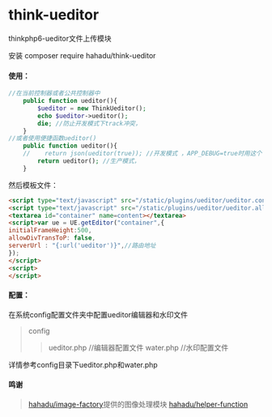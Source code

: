 # think-ueditor
thinkphp6-ueditor文件上传模块

安装 composer require hahadu/think-ueditor

#### 使用：
```php
//在当前控制器或者公共控制器中
    public function ueditor(){
        $ueditor = new ThinkUeditor();
        echo $ueditor->ueditor(); 
        die; //防止开发模式下track冲突，
    }
//或者使用便捷函数ueditor()
    public function ueditor(){
    //    return json(ueditor(true)); //开发模式 ，APP_DEBUG=true时用这个
        return ueditor(); //生产模式，
    }
``` 
然后模板文件：
```html
<script type="text/javascript" src="/static/plugins/ueditor/ueditor.config.js"></script>
<script type="text/javascript" src="/static/plugins/ueditor/ueditor.all.js"></script>
<textarea id="container" name=content></textarea>
<script>var ue = UE.getEditor("container",{
initialFrameHeight:500,
allowDivTransToP: false,
serverUrl : "{:url('ueditor')}",//路由地址
});
</script>
<script>
</script>
```
#### 配置：

在系统config配置文件夹中配置ueditor编辑器和水印文件
>config
>>ueditor.php //编辑器配置文件
>>water.php //水印配置文件

详情参考config目录下ueditor.php和water.php
#### 鸣谢
> [hahadu/image-factory](https://github.com/hahadu/image-factory)提供的图像处理模块
> [hahadu/helper-function]()